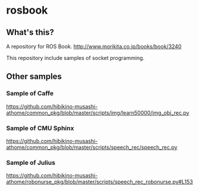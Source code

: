 # rosbook

## What's this?
A repository for ROS Book.
http://www.morikita.co.jp/books/book/3240

This repository include samples of socket programming.

## Other samples
### Sample of Caffe
https://github.com/hibikino-musashi-athome/common_pkg/blob/master/scripts/img/learn50000/img_obj_rec.py

### Sample of CMU Sphinx
https://github.com/hibikino-musashi-athome/common_pkg/blob/master/scripts/speech_rec/speech_rec.py

### Sample of Julius
https://github.com/hibikino-musashi-athome/robonurse_pkg/blob/master/scripts/speech_rec_robonurse.py#L153
